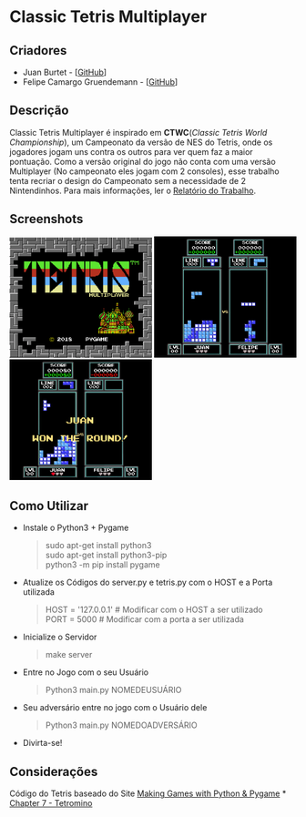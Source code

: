 # Classic Tetris Multiplayer

## Criadores

* Juan Burtet - \[[GitHub](https://github.com/juan-burtet)\]
* Felipe Camargo Gruendemann - \[[GitHub](https://github.com/FelipeGruend)\]

## Descrição

Classic Tetris Multiplayer é inspirado em __CTWC__(_Classic Tetris World Championship_), um Campeonato da versão de NES do Tetris, onde os jogadores jogam uns contra os outros para ver quem faz a maior pontuação. Como a versão original do jogo não conta com uma versão Multiplayer (No campeonato eles jogam com 2 consoles), esse trabalho tenta recriar o design do Campeonato sem a necessidade de 2 Nintendinhos. Para mais informações, ler o [Relatório do Trabalho](/Relatório/relatorio.pdf).

## Screenshots

 <img src="/Images/STARTSCREEN.png" width="250px"> <img src="/Images/GAMEPLAY.png" width="250px"> <img src="/Images/WINNER.png" width="250px">

## Como Utilizar

* Instale o Python3 + Pygame
	> sudo apt-get install python3 \
	> sudo apt-get install python3-pip \
	> python3 -m pip install pygame

* Atualize os Códigos do server.py e tetris.py com o HOST e a Porta utilizada	
	> HOST = '127.0.0.1' # Modificar com o HOST a ser utilizado \
	> PORT = 5000 # Modificar com a porta a ser utilizada 

* Inicialize o Servidor
	> make server

* Entre no Jogo com o seu Usuário
	> Python3 main.py NOMEDEUSUÁRIO

* Seu adversário entre no jogo com o Usuário dele
	> Python3 main.py NOMEDOADVERSÁRIO

* Divirta-se!

## Considerações

Código do Tetris baseado do Site [Making Games with Python & Pygame](http://inventwithpython.com/pygame/)
	* [Chapter 7 - Tetromino](http://inventwithpython.com/pygame/chapter7.html)

